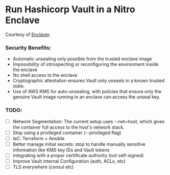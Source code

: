 # Run Hashicorp Vault in a Nitro Enclave

Courtesy of [Enclaver](https://edgebit.io/enclaver/docs/0.x/guide-vault/).


### Security Benefits:

* Automatic unsealing only possible from the trusted enclave image
* Impossibility of introspecting or reconfiguring the environment inside the enclave
* No shell access to the enclave
* Cryptographic attestation ensures Vault only unseals in a known trusted state.
* Use of AWS KMS for auto-unsealing, with policies that ensure only the genuine Vault image running in an enclave can access the unseal key.

### TODO:

- [ ] Network Segmentation: The current setup uses --net=host, which gives the container full access to the host's network stack.
- [ ] Stop using a privileged container (--privileged flag)
- [ ] IaC: Terraform + Ansible
- [ ] Better manage initial secrets: stop to handle manually sensitive information like KMS key IDs and Vault tokens
- [ ] integrating with a proper certificate authority (not self-signed)
- [ ] Improve Vault internal Configuration (auth, ACLs, etc)
- [ ] TLS everywhere (consul etc)
